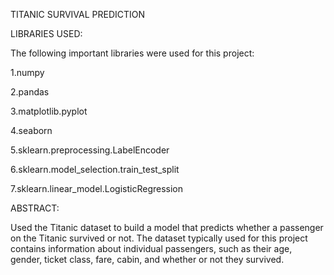 TITANIC SURVIVAL PREDICTION

LIBRARIES USED:

The following important libraries were used for this project:

 1.numpy

 2.pandas

 3.matplotlib.pyplot

 4.seaborn

 5.sklearn.preprocessing.LabelEncoder

 6.sklearn.model_selection.train_test_split

 7.sklearn.linear_model.LogisticRegression

ABSTRACT:

Used the Titanic dataset to build a model that predicts whether a passenger on the Titanic survived or not. 
The dataset typically used for this project contains information about individual passengers, such as their age, gender, ticket class, fare, cabin, and whether or not they survived.
